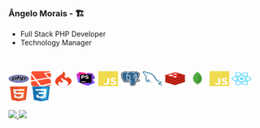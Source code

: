 ### Ângelo Morais - 🏗️

<!--
**angelolmorais/angelolmorais** is a ✨ _special_ ✨ repository because its `README.md` (this file) appears on your GitHub profile.

Here are some ideas to get you started:

- 🔭 I’m currently working on ...
- 🌱 I’m currently learning ...
- 👯 I’m looking to collaborate on ...
- 🤔 I’m looking for help with ...
- 💬 Ask me about ...
- 📫 How to reach me: ...
- 😄 Pronouns: ...
- ⚡ Fun fact: ...
-->

-  Full Stack PHP Developer 
-  Technology Manager
  <br>
<div style="display: inline_block"><br>
   <img align="center" alt="Angelo-PHP" height="30" width="40" src="https://raw.githubusercontent.com/devicons/devicon/master/icons/php/php-original.svg">
   <img align="center" alt="Angelo-Laravel" height="30" width="40" src="https://raw.githubusercontent.com/devicons/devicon/master/icons/laravel/laravel-plain.svg">
  <img align="center" alt="Angelo-Codeigniter" height="30" width="40" src="https://raw.githubusercontent.com/devicons/devicon/master/icons/codeigniter/codeigniter-plain.svg">
   <img align="center" alt="Angelo-PHPStorm" height="30" width="40" src="https://raw.githubusercontent.com/devicons/devicon/master/icons/phpstorm/phpstorm-original.svg">
  <img align="center" alt="Angelo-Js" height="30" width="40" src="https://raw.githubusercontent.com/devicons/devicon/master/icons/javascript/javascript-plain.svg">
  
<img align="center" alt="Angelo-Ps" height="30" width="40" src="https://raw.githubusercontent.com/devicons/devicon/master/icons/postgresql/postgresql-original.svg">
<img align="center" alt="Angelo-My" height="30" width="40" src="https://raw.githubusercontent.com/devicons/devicon/master/icons/mysql/mysql-original.svg">
  <img align="center" alt="Angelo-Rd" height="30" width="40" src="https://raw.githubusercontent.com/devicons/devicon/master/icons/redis/redis-original.svg">
  <img align="center" alt="Angelo-Mg" height="30" width="40" src="https://raw.githubusercontent.com/devicons/devicon/master/icons/mongodb/mongodb-original.svg">
<img align="center" alt="Angelo-Js" height="30" width="40" src="https://raw.githubusercontent.com/devicons/devicon/master/icons/javascript/javascript-plain.svg">

  
  <img align="center" alt="Angelo-React" height="30" width="40" src="https://raw.githubusercontent.com/devicons/devicon/master/icons/react/react-original.svg">
  <img align="center" alt="Angelo-HTML" height="30" width="40" src="https://raw.githubusercontent.com/devicons/devicon/master/icons/html5/html5-original.svg">
  <img align="center" alt="Angelo-CSS" height="30" width="40" src="https://raw.githubusercontent.com/devicons/devicon/master/icons/css3/css3-original.svg">
  </div>
<br>

 <div>
  <a href="https://github.com/angelolmorais">
  <img height="180em" src="https://github-readme-stats.vercel.app/api?username=angelolmorais&show_icons=true&theme=dracula&include_all_commits=true&count_private=true"/>
  <img height="180em" src="https://github-readme-stats.vercel.app/api/top-langs/?username=angelolmorais&layout=compact&langs_count=16&theme=dracula"/>
</div>
